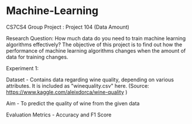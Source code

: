 # Machine-Learning
CS7CS4 Group Project : Project 104 (Data Amount)

Research Question:  How much data do you need to train machine learning algorithms effectively? 
The objective of this project is to find out how the performance of machine learning algorithms changes when the amount of data for training changes.

Experiment 1:

Dataset - Contains data regarding wine quality, depending on various attributes. It is included as "winequality.csv" here.
(Source: https://www.kaggle.com/aleixdorca/wine-quality )

Aim - To predict the quality of wine from the given data

Evaluation Metrics - Accuracy and F1 Score

